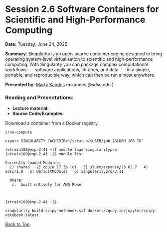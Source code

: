 # Session 2.6 Software Containers for Scientific and High-Performance Computing

**Date:** Tuesday, June 24, 2025

**Summary**: Singularity is an open-source container engine designed to bring operating system-level virtualization to scientific and high-performance computing. With Singularity you can package complex computational workflows --- software applications, libraries, and data --- in a simple, portable, and reproducible way, which can then be run almost anywhere. 

**Presented by:** [Marty Kandes](https://www.linkedin.com/in/marty-kandes-b53a34144/) (mkandes  @sdsc.edu ) 

### Reading and Presentations:
* **Lecture material:**
* **Source Code/Examples:**

Download a container from a Docker registry.

```
srun-compute
```
```
export SINGULARITY_CACHEDIR="/scratch/$USER/job_$SLURM_JOB_ID"
```
```
[etrain102@exp-2-41 ~]$ module load singularitypro
[etrain102@exp-2-41 ~]$ module list

Currently Loaded Modules:
  1) shared   2) cpu/0.17.3b (c)   3) slurm/expanse/23.02.7   4) sdsc/1.0   5) DefaultModules   6) singularitypro/3.11

  Where:
   c:  built natively for AMD Rome

 

[etrain102@exp-2-41 ~]$
```
```
singularity build scipy-notebook.sif docker://quay.io/jupyter/scipy-notebook:latest
```

[Back to Top](#top)
